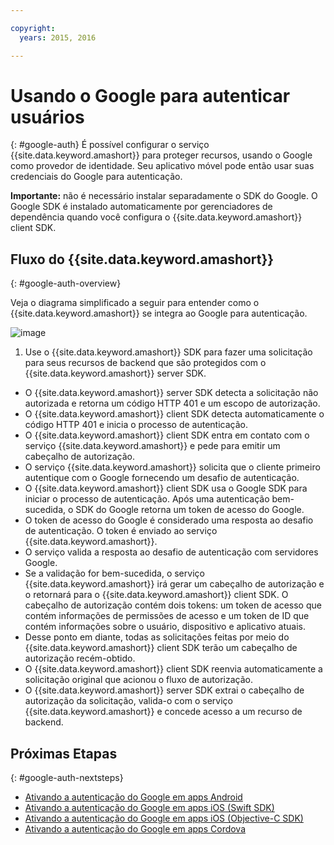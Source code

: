 ```yaml
---

copyright:
  years: 2015, 2016

---
```


# Usando o Google para autenticar usuários
{: #google-auth}
É possível configurar o serviço {{site.data.keyword.amashort}} para proteger recursos, usando o Google como provedor de identidade. Seu aplicativo móvel pode então usar suas credenciais do Google para autenticação.

**Importante:** não é necessário instalar separadamente o SDK do Google. O Google SDK é instalado automaticamente por gerenciadores de dependência quando você configura o {{site.data.keyword.amashort}} client SDK.

## Fluxo do {{site.data.keyword.amashort}}
{: #google-auth-overview}

Veja o diagrama simplificado a seguir para entender como o {{site.data.keyword.amashort}} se integra ao Google para autenticação.

![image](images/mca-sequence-google.jpg)

1. Use o {{site.data.keyword.amashort}} SDK para fazer uma solicitação para seus recursos de backend que são protegidos com o {{site.data.keyword.amashort}} server SDK.
* O {{site.data.keyword.amashort}} server SDK detecta a solicitação não autorizada e retorna um código HTTP 401 e um escopo de autorização.
* O {{site.data.keyword.amashort}} client SDK detecta automaticamente o código HTTP 401 e inicia o processo de autenticação.
* O {{site.data.keyword.amashort}} client SDK entra em contato com o serviço {{site.data.keyword.amashort}} e pede para emitir um cabeçalho de autorização.
* O serviço {{site.data.keyword.amashort}} solicita que o cliente primeiro autentique com o Google fornecendo um desafio de autenticação.
* O {{site.data.keyword.amashort}} client SDK usa o Google SDK para iniciar o processo de autenticação. Após uma autenticação bem-sucedida, o SDK do Google retorna um token de acesso do Google.
* O token de acesso do Google é considerado uma resposta ao desafio de autenticação. O token é enviado ao serviço {{site.data.keyword.amashort}}.
* O serviço valida a resposta ao desafio de autenticação com servidores Google.
* Se a validação for bem-sucedida, o serviço {{site.data.keyword.amashort}} irá gerar um cabeçalho de autorização e o retornará para o {{site.data.keyword.amashort}} client SDK. O cabeçalho de autorização contém dois tokens: um token de acesso que contém informações de permissões de acesso e um token de ID que contém informações sobre o usuário, dispositivo e aplicativo atuais.
* Desse ponto em diante, todas as solicitações feitas por meio do {{site.data.keyword.amashort}} client SDK terão um cabeçalho de autorização recém-obtido.
* O {{site.data.keyword.amashort}} client SDK reenvia automaticamente a solicitação original que acionou o fluxo de autorização.
* O {{site.data.keyword.amashort}} server SDK extrai o cabeçalho de autorização da solicitação, valida-o com o serviço {{site.data.keyword.amashort}} e concede acesso a um recurso de backend.

## Próximas Etapas
{: #google-auth-nextsteps}

* [Ativando a autenticação do Google em apps Android](google-auth-android.html)
* [Ativando a autenticação do Google em apps iOS (Swift SDK)](google-auth-ios-swift-sdk.html)
* [Ativando a autenticação do Google em apps iOS (Objective-C SDK)](google-auth-ios.html)
* [Ativando a autenticação do Google em apps Cordova](google-auth-cordova.html)
